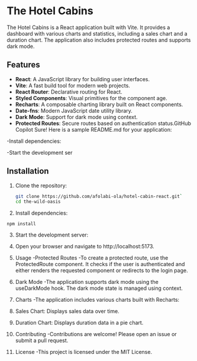 # The Hotel Cabins

The Hotel Cabins is a React application built with Vite. It provides a dashboard with various charts and statistics, including a sales chart and a duration chart. The application also includes protected routes and supports dark mode.

## Features

- **React**: A JavaScript library for building user interfaces.
- **Vite**: A fast build tool for modern web projects.
- **React Router**: Declarative routing for React.
- **Styled Components**: Visual primitives for the component age.
- **Recharts**: A composable charting library built on React components.
- **Date-fns**: Modern JavaScript date utility library.
- **Dark Mode**: Support for dark mode using context.
- **Protected Routes**: Secure routes based on authentication status.GitHub Copilot
Sure! Here is a sample README.md for your application:

-Install dependencies:

-Start the development ser

## Installation

1. Clone the repository:
   ```sh
   git clone https://github.com/afolabi-ola/hotel-cabin-react.git`
   cd the-wild-oasis

 2. Install dependencies:

 `npm install`

3. Start the development server:

4. Open your browser and navigate to http://localhost:5173.


5. Usage
-Protected Routes
-To create a protected route, use the ProtectedRoute component. It checks if the user is authenticated and either renders the requested component or redirects to the login page.

6. Dark Mode
-The application supports dark mode using the useDarkMode hook. The dark mode state is managed using context.

7. Charts
-The application includes various charts built with Recharts:

8. Sales Chart: Displays sales data over time.

9. Duration Chart: Displays duration data in a pie chart.

10. Contributing
-Contributions are welcome! Please open an issue or submit a pull request.

11. License
-This project is licensed under the MIT License.